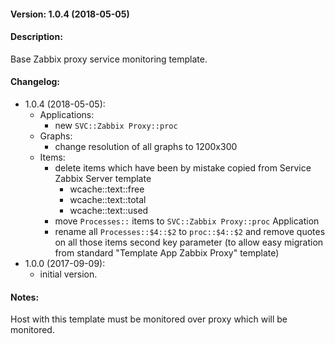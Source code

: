 #### Version: 1.0.4 (2018-05-05)

#### Description:
Base Zabbix proxy service monitoring template.

#### Changelog:
- 1.0.4 (2018-05-05):
  - Applications:
    - new ```SVC::Zabbix Proxy::proc``` 
  - Graphs:
    - change resolution of all graphs to 1200x300
  - Items:
    - delete items which have been by mistake copied from Service Zabbix Server template
      - wcache::text::free
      - wcache::text::total
      - wcache::text::used
    - move ```Processes::``` items to ```SVC::Zabbix Proxy::proc``` Application
    - rename all ```Processes::$4::$2``` to ```proc::$4::$2``` and remove quotes on all those items second key parameter (to allow easy migration from standard "Template App Zabbix Proxy" template)
- 1.0.0 (2017-09-09):
  - initial version.

#### Notes:
Host with this template must be monitored over proxy which will be monitored.